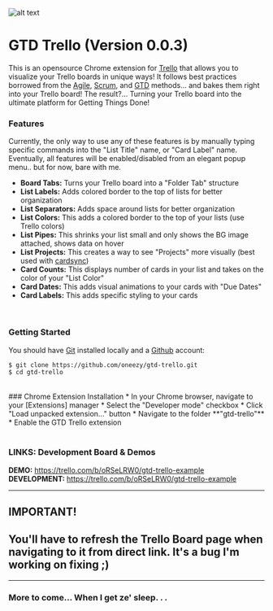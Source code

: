![alt text](http://oneeezy.com/www/gtd-trello/images/logo.png "GTD Trello")
# GTD Trello (Version 0.0.3)

This is an opensource Chrome extension for [Trello] that allows you to visualize your Trello boards in unique ways! It follows best practices borrowed from the [Agile], [Scrum], and [GTD] methods... and bakes them right into your Trello board! The result?... Turning your Trello board into the ultimate platform for Getting Things Done!
<br>

### Features
Currently, the only way to use any of these features is by manually typing specific commands into the "List Title" name, or "Card Label" name. Eventually, all features will be enabled/disabled from an elegant popup menu.. but for now, bare with me.


* **Board Tabs:** Turns your Trello board into a "Folder Tab" structure <br>
* **List Labels:** Adds colored border to the top of lists for better organization <br>
* **List Separators:** Adds space around lists for better organization <br>
* **List Colors:** This adds a colored border to the top of your lists (use Trello colors) <br>
* **List Pipes:** This shrinks your list small and only shows the BG image attached, shows data on hover <br>
* **List Projects:** This creates a way to see "Projects" more visually (best used with [cardsync]) <br>
* **Card Counts:** This displays number of cards in your list and takes on the color of your "List Color" <br>
* **Card Dates:** This adds visual animations to your cards with "Due Dates" <br>
* **Card Labels:** This adds specific styling to your cards <br>
<br>

### Getting Started
You should have [Git] installed locally and a [Github] account:

```sh
$ git clone https://github.com/oneezy/gtd-trello.git
$ cd gtd-trello
```
<br>
### Chrome Extension Installation
* In your Chrome browser, navigate to your [Extensions] manager
* Select the "Developer mode" checkbox
* Click "Load unpacked extension..." button
* Navigate to the folder **"gtd-trello"**
* Enable the GTD Trello extension
<br>
<br>

### LINKS: Development Board & Demos

**DEMO:** https://trello.com/b/oRSeLRW0/gtd-trello-example <br>
**DEVELOPMENT:** https://trello.com/b/oRSeLRW0/gtd-trello-example

----------
**IMPORTANT!**
----------
You'll have to refresh the Trello Board page when navigating to it from direct link. It's a bug I'm working on fixing ;)
----------
----------

### More to come... When I get ze' sleep. . .

   [Trello]: <https://trello.com>
   [Agile]: <https://en.wikipedia.org/wiki/Agile_software_development>
   [Scrum]: <https://en.wikipedia.org/wiki/Scrum_(software_development)>
   [GTD]: <https://en.wikipedia.org/wiki/Getting_Things_Done>
   [cardsync]: <https://trello.com/cardsync>
   [Git]: <http://www.git-scm.com>
   [Github]: <https://github.com>
   [Extensions]: <chrome://extensions>
   [5 minute YouTube tutorial]: <https://www.youtube.com/watch?v=xgj-2etILdk>
   [Reload Extensions]: <https://chrome.google.com/webstore/detail/extensions-reloader/fimgfedafeadlieiabdeeaodndnlbhid?hl=en>
   [Trello List Layouts, Trello Board]: <https://trello.com/b/TQJod6cX/0-trello-list-layouts>
